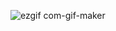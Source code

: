 
![ezgif com-gif-maker](https://user-images.githubusercontent.com/72113593/210203889-d6969ec9-7d99-4a85-ba76-4e48eb0c94dd.gif)
